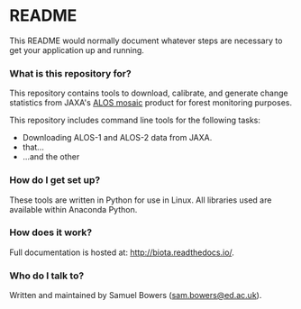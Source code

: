 # README #

This README would normally document whatever steps are necessary to get your application up and running.

### What is this repository for? ###

This repository contains tools to download, calibrate, and generate change statistics from JAXA's [ALOS mosaic](http://www.eorc.jaxa.jp/ALOS/en/palsar_fnf/fnf_index.htm) product for forest monitoring purposes.

This repository includes command line tools for the following tasks:

* Downloading ALOS-1 and ALOS-2 data from JAXA.
* that...
* ...and the other

### How do I get set up? ###

These tools are written in Python for use in Linux. All libraries used are available within Anaconda Python.

### How does it work? ###

Full documentation is hosted at: http://biota.readthedocs.io/.

### Who do I talk to? ###

Written and maintained by Samuel Bowers (sam.bowers@ed.ac.uk).